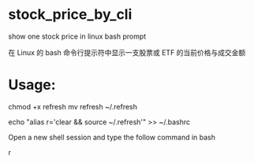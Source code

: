 # stock_price_by_cli
show one stock price in linux bash prompt


在 Linux 的 bash 命令行提示符中显示一支股票或 ETF 的当前价格与成交金额


# Usage:

chmod +x refresh
mv refresh ~/.refresh

echo "alias r='clear && source ~/.refresh'" >> ~/.bashrc

Open a new shell session and type the follow command in bash

r

